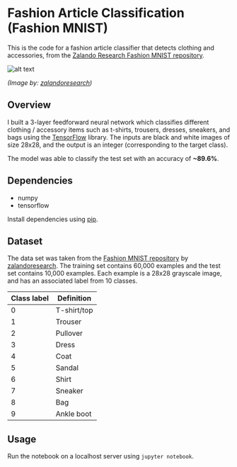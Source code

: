 # Fashion Article Classification (Fashion MNIST)

This is the code for a fashion article classifier that detects clothing and accessories, from the [Zalando Research Fashion MNIST repository](https://github.com/zalandoresearch/fashion-mnist).

![alt text](https://raw.githubusercontent.com/zalandoresearch/fashion-mnist/master/doc/img/fashion-mnist-sprite.png)

*(Image by: [zalandoresearch](https://github.com/zalandoresearch))*

## Overview

I built a 3-layer feedforward neural network which classifies different clothing / accessory items such as t-shirts, trousers, dresses, sneakers, and bags using the [TensorFlow](https://www.tensorflow.org/) library. The inputs are black and white images of size 28x28, and the output is an integer (corresponding to the target class).

The model was able to classify the test set with an accuracy of **~89.6%**.

## Dependencies

- numpy
- tensorflow

Install dependencies using [pip](https://pip.pypa.io/en/stable/).

## Dataset

The data set was taken from the [Fashion MNIST repository](https://github.com/zalandoresearch/fashion-mnist) by [zalandoresearch](https://github.com/zalandoresearch). The training set contains 60,000 examples and the test set contains 10,000 examples. Each example is a 28x28 grayscale image, and has an associated label from 10 classes.

| Class label  | Definition |
| ------------- | ------------- |
| 0  | T-shirt/top  |
| 1  | Trouser  |
| 2  | Pullover  |
| 3  | Dress  |
| 4  | Coat  |
| 5  | Sandal  |
| 6  | Shirt  |
| 7  | Sneaker  |
| 8  | Bag  |
| 9  | Ankle boot  |

## Usage

Run the notebook on a localhost server using `jupyter notebook`.
